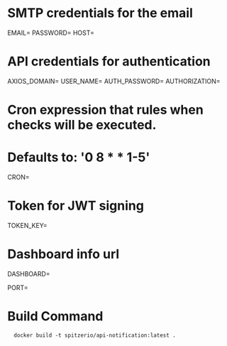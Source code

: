 # SMTP credentials for the email
EMAIL=
PASSWORD=
HOST=

# API credentials for authentication
AXIOS_DOMAIN=
USER_NAME=
AUTH_PASSWORD=
AUTHORIZATION=

# Cron expression that rules when checks will be executed.
# Defaults to: '0 8 * * 1-5'
CRON=

# Token for JWT signing
TOKEN_KEY=

# Dashboard info url
DASHBOARD=

PORT=

# Build Command
```
  docker build -t spitzerio/api-notification:latest .
```